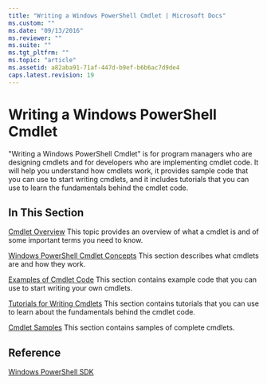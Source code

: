 ```yaml
---
title: "Writing a Windows PowerShell Cmdlet | Microsoft Docs"
ms.custom: ""
ms.date: "09/13/2016"
ms.reviewer: ""
ms.suite: ""
ms.tgt_pltfrm: ""
ms.topic: "article"
ms.assetid: a82aba91-71af-447d-b9ef-b6b6ac7d9de4
caps.latest.revision: 19
---
```

# Writing a Windows PowerShell Cmdlet

"Writing a Windows PowerShell Cmdlet" is for program managers who are designing cmdlets and for developers who are implementing cmdlet code. It will help you understand how cmdlets work, it provides sample code that you can use to start writing cmdlets, and it includes tutorials that you can use to learn the fundamentals behind the cmdlet code.

## In This Section

[Cmdlet Overview](./cmdlet-overview.md)
This topic provides an overview of what a cmdlet is and of some important terms you need to know.

[Windows PowerShell Cmdlet Concepts](./windows-powershell-cmdlet-concepts.md)
This section describes what cmdlets are and how they work.

[Examples of Cmdlet Code](./examples-of-cmdlet-code.md)
This section contains example code that you can use to start writing your own cmdlets.

[Tutorials for Writing Cmdlets](./tutorials-for-writing-cmdlets.md)
This section contains tutorials that you can use to learn about the fundamentals behind the cmdlet code.

[Cmdlet Samples](./cmdlet-samples.md)
This section contains samples of complete cmdlets.

## Reference

[Windows PowerShell SDK](../windows-powershell-reference.md)
